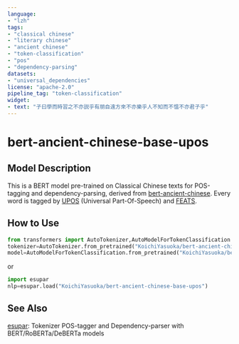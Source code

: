 ```yaml
---
language:
- "lzh"
tags:
- "classical chinese"
- "literary chinese"
- "ancient chinese"
- "token-classification"
- "pos"
- "dependency-parsing"
datasets:
- "universal_dependencies"
license: "apache-2.0"
pipeline_tag: "token-classification"
widget:
- text: "子曰學而時習之不亦説乎有朋自遠方來不亦樂乎人不知而不慍不亦君子乎"
---
```


# bert-ancient-chinese-base-upos

## Model Description

This is a BERT model pre-trained on Classical Chinese texts for POS-tagging and dependency-parsing, derived from [bert-ancient-chinese](https://huggingface.co/Jihuai/bert-ancient-chinese). Every word is tagged by [UPOS](https://universaldependencies.org/u/pos/) (Universal Part-Of-Speech) and [FEATS](https://universaldependencies.org/u/feat/).

## How to Use

```py
from transformers import AutoTokenizer,AutoModelForTokenClassification
tokenizer=AutoTokenizer.from_pretrained("KoichiYasuoka/bert-ancient-chinese-base-upos")
model=AutoModelForTokenClassification.from_pretrained("KoichiYasuoka/bert-ancient-chinese-base-upos")
```

or

```py
import esupar
nlp=esupar.load("KoichiYasuoka/bert-ancient-chinese-base-upos")
```

## See Also

[esupar](https://github.com/KoichiYasuoka/esupar): Tokenizer POS-tagger and Dependency-parser with BERT/RoBERTa/DeBERTa models

